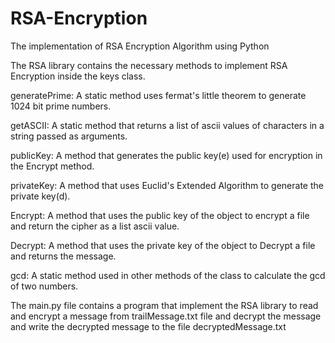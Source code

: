 # RSA-Encryption
The implementation of RSA Encryption Algorithm using Python

The RSA library contains the necessary methods to implement RSA Encryption inside the keys class.

generatePrime: A static method uses fermat's little theorem to generate 1024 bit prime numbers.

getASCII: A static method that returns a list of ascii values of characters in a string passed as arguments.

publicKey: A method that generates the public key(e) used for encryption in the Encrypt method.

privateKey: A method that uses Euclid's Extended Algorithm to generate the private key(d).

Encrypt: A method that uses the public key of the object to encrypt a file and return the cipher as a list ascii value.

Decrypt: A method that uses the private key of the object to Decrypt a file and returns the message.

gcd: A static method used in other methods of the class to calculate the gcd of two numbers.

The main.py file contains a program that implement the RSA library to read and encrypt a message from trailMessage.txt file 
and decrypt the message and write the decrypted message to the file decryptedMessage.txt
